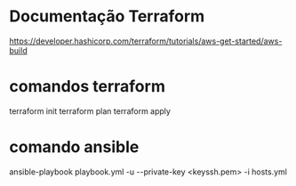 # Documentação Terraform
https://developer.hashicorp.com/terraform/tutorials/aws-get-started/aws-build

# comandos terraform
terraform init
terraform plan
terraform apply

# comando ansible
ansible-playbook playbook.yml -u <usuario> --private-key <keyssh.pem> -i hosts.yml